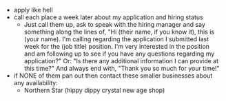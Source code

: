 - apply like hell
- call each place a week later about my application and hiring status
	- Just call them up, ask to speak with the hiring manager and say something along the lines of, "Hi (their name, if you know it), this is (your name). I'm calling regarding the application I submitted last week for the (job title) position. I'm very interested in the position and am following up to see if you have any questions regarding my application?" Or: "Is there any additional information I can provide at this time?" And always end with, "Thank you so much for your time!"
- if NONE of them pan out then contact these smaller businesses about any availability:
	- Northern Star (hippy dippy crystal new age shop)
